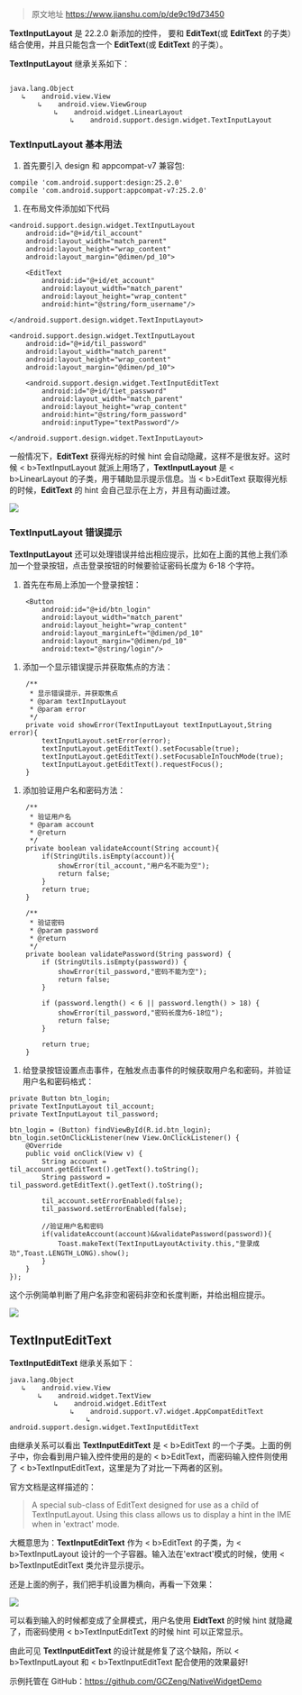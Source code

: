 >  原文地址 https://www.jianshu.com/p/de9c19d73450

**TextInputLayout** 是 22.2.0 新添加的控件， 要和 **EditText**(或 **EditText** 的子类）结合使用，并且只能包含一个 **EditText**(或 **EditText** 的子类）。

**TextInputLayout** 继承关系如下：

```

java.lang.Object
   ↳    android.view.View
       ↳    android.view.ViewGroup
           ↳    android.widget.LinearLayout
               ↳    android.support.design.widget.TextInputLayout

```

### TextInputLayout 基本用法

1.  首先要引入 design 和 appcompat-v7 兼容包:<br />

```
compile 'com.android.support:design:25.2.0'
compile 'com.android.support:appcompat-v7:25.2.0'

```

1.  在布局文件添加如下代码

```
<android.support.design.widget.TextInputLayout
    android:id="@+id/til_account"
    android:layout_width="match_parent"
    android:layout_height="wrap_content"
    android:layout_margin="@dimen/pd_10">

    <EditText
        android:id="@+id/et_account"
        android:layout_width="match_parent"
        android:layout_height="wrap_content"
        android:hint="@string/form_username"/>

</android.support.design.widget.TextInputLayout>

<android.support.design.widget.TextInputLayout
    android:id="@+id/til_password"
    android:layout_width="match_parent"
    android:layout_height="wrap_content"
    android:layout_margin="@dimen/pd_10">

    <android.support.design.widget.TextInputEditText
        android:id="@+id/tiet_password"
        android:layout_width="match_parent"
        android:layout_height="wrap_content"
        android:hint="@string/form_password"
        android:inputType="textPassword"/>

</android.support.design.widget.TextInputLayout>

```

一般情况下，<b>EditText</b > 获得光标的时候 hint 会自动隐藏，这样不是很友好。这时候 < b>TextInputLayout</b > 就派上用场了，<b>TextInputLayout</b > 是 < b>LinearLayout</b > 的子类，用于辅助显示提示信息。当 < b>EditText</b > 获取得光标的时候，<b>EditText</b > 的 hint 会自己显示在上方，并且有动画过渡。

![](https://upload-images.jianshu.io/upload_images/2202412-9626e392db7cbadc.gif)

### TextInputLayout 错误提示

<b>TextInputLayout</b > 还可以处理错误并给出相应提示，比如在上面的其他上我们添加一个登录按钮，点击登录按钮的时候要验证密码长度为 6-18 个字符。

1.  首先在布局上添加一个登录按钮：

```
    <Button
        android:id="@+id/btn_login"
        android:layout_width="match_parent"
        android:layout_height="wrap_content"
        android:layout_marginLeft="@dimen/pd_10"
        android:layout_margin="@dimen/pd_10"
        android:text="@string/login"/>

```

1.  添加一个显示错误提示并获取焦点的方法：

```
    /**
     * 显示错误提示，并获取焦点
     * @param textInputLayout
     * @param error
     */
    private void showError(TextInputLayout textInputLayout,String error){
        textInputLayout.setError(error);
        textInputLayout.getEditText().setFocusable(true);
        textInputLayout.getEditText().setFocusableInTouchMode(true);
        textInputLayout.getEditText().requestFocus();
    }

```

1.  添加验证用户名和密码方法：

```
    /**
     * 验证用户名
     * @param account
     * @return
     */
    private boolean validateAccount(String account){
        if(StringUtils.isEmpty(account)){
            showError(til_account,"用户名不能为空");
            return false;
        }
        return true;
    }

    /**
     * 验证密码
     * @param password
     * @return
     */
    private boolean validatePassword(String password) {
        if (StringUtils.isEmpty(password)) {
            showError(til_password,"密码不能为空");
            return false;
        }

        if (password.length() < 6 || password.length() > 18) {
            showError(til_password,"密码长度为6-18位");
            return false;
        }

        return true;
    }

```

1.  给登录按钮设置点击事件，在触发点击事件的时候获取用户名和密码，并验证用户名和密码格式：

```
private Button btn_login;
private TextInputLayout til_account;
private TextInputLayout til_password;

btn_login = (Button) findViewById(R.id.btn_login);
btn_login.setOnClickListener(new View.OnClickListener() {
    @Override
    public void onClick(View v) {
        String account = til_account.getEditText().getText().toString();
        String password = til_password.getEditText().getText().toString();

        til_account.setErrorEnabled(false);
        til_password.setErrorEnabled(false);

        //验证用户名和密码
        if(validateAccount(account)&&validatePassword(password)){
            Toast.makeText(TextInputLayoutActivity.this,"登录成功",Toast.LENGTH_LONG).show();
        }
    }
});

```

这个示例简单判断了用户名非空和密码非空和长度判断，并给出相应提示。

![](https://upload-images.jianshu.io/upload_images/2202412-def395cfba8e1078.gif)

## TextInputEditText

<b>TextInputEditText</b > 继承关系如下：

```
java.lang.Object
   ↳    android.view.View
       ↳    android.widget.TextView
           ↳    android.widget.EditText
               ↳    android.support.v7.widget.AppCompatEditText
                   ↳    android.support.design.widget.TextInputEditText

```

由继承关系可以看出 <b>TextInputEditText</b > 是 < b>EditText</b > 的一个子类。上面的例子中，你会看到用户输入控件使用的是的 < b>EditText</b>，而密码输入控件则使用了 < b>TextInputEditText</b>，这里是为了对比一下两者的区别。

官方文档是这样描述的：

> A special sub-class of EditText
> designed for use as a child of TextInputLayout.
> Using this class allows us to display a hint in the IME when in 'extract' mode.

大概意思为：<b>TextInputEditText</b > 作为 < b>EditText</b > 的子类，为 < b>TextInputLayout</b > 设计的一个子容器。输入法在'extract'模式的时候，使用 < b>TextInputEditText</b > 类允许显示提示。

还是上面的例子，我们把手机设置为横向，再看一下效果：

![](https://upload-images.jianshu.io/upload_images/2202412-430f9f091fdc5f22.gif)

可以看到输入的时候都变成了全屏模式，用户名使用 <b>EidtText</b > 的时候 hint 就隐藏了，而密码使用 < b>TextInputEditText</b > 的时候 hint 可以正常显示。

由此可见 <b>TextInputEditText</b > 的设计就是修复了这个缺陷，所以 < b>TextInputLayout</b > 和 < b>TextInputEditText</b > 配合使用的效果最好!

示例托管在 GitHub：<a href="https://github.com/GCZeng/NativeWidgetDemo">https://github.com/GCZeng/NativeWidgetDemo</a>
